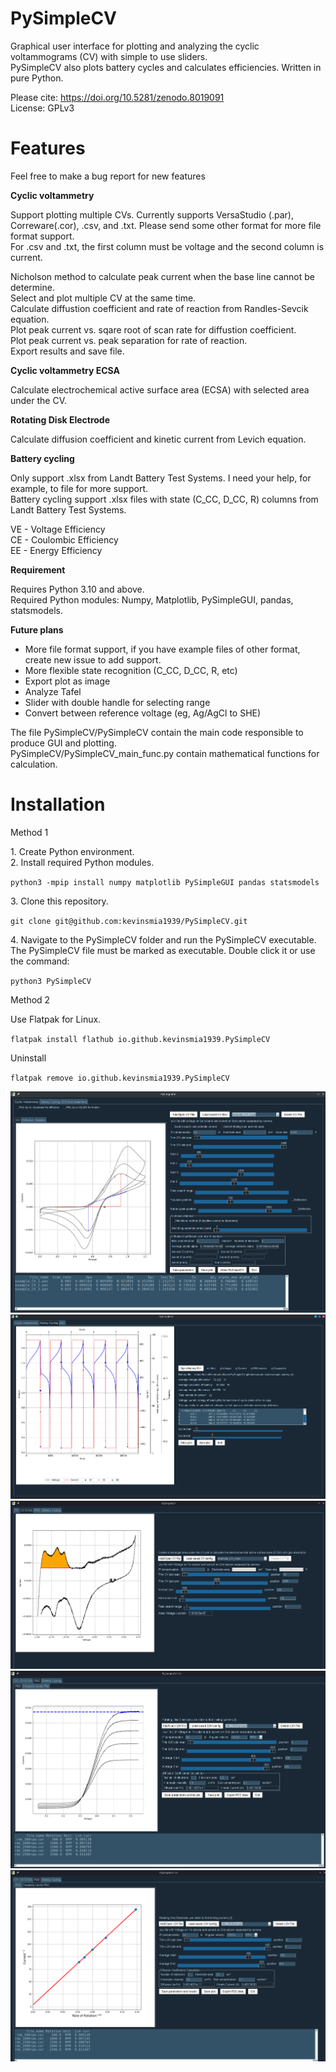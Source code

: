 # PySimpleCV
Graphical user interface for plotting and analyzing the cyclic voltammograms (CV) with simple to use sliders. <br />
PySimpleCV also plots battery cycles and calculates efficiencies. Written in pure Python. <br />

Please cite: https://doi.org/10.5281/zenodo.8019091 <br />
License: GPLv3 <br />

# Features
Feel free to make a bug report for new features

**Cyclic voltammetry**

Support plotting multiple CVs.
Currently supports VersaStudio (.par), Correware(.cor), .csv, and .txt. Please send some other format for more file format support.<br />
For .csv and .txt, the first column must be voltage and the second column is current.<br />

Nicholson method to calculate peak current when the base line cannot be determine.<br />
Select and plot multiple CV at the same time.<br />
Calculate diffustion coefficient and rate of reaction from Randles-Sevcik equation.<br />
Plot peak current vs. sqare root of scan rate for diffustion coefficient.<br />
Plot peak current vs. peak separation for rate of reaction.<br />
Export results and save file.<br />

**Cyclic voltammetry ECSA**

Calculate electrochemical active surface area (ECSA) with selected area under the CV.

**Rotating Disk Electrode**

Calculate diffusion coefficient and kinetic current from Levich equation.

**Battery cycling**

Only support .xlsx from Landt Battery Test Systems. I need your help, for example, to file for more support.<br />
Battery cycling support .xlsx files with state (C_CC, D_CC, R) columns from Landt Battery Test Systems.<br />

VE - Voltage Efficiency<br />
CE - Coulombic Efficiency<br />
EE - Energy Efficiency<br />

**Requirement**

Requires Python 3.10 and above.<br />
Required Python modules: Numpy, Matplotlib, PySimpleGUI, pandas, statsmodels.<br />


**Future plans**
* More file format support, if you have example files of other format, create new issue to add support.
* More flexible state recognition (C_CC, D_CC, R, etc)
* Export plot as image
* Analyze Tafel
* Slider with double handle for selecting range
* Convert between reference voltage (eg, Ag/AgCl to SHE)

The file PySimpleCV/PySimpleCV contain the main code responsible to produce GUI and plotting.<br />
PySimpleCV/PySimpleCV_main_func.py contain mathematical functions for calculation.<br />

# Installation
Method 1

1\. Create Python environment.<br />
2\. Install required Python modules.<br />

`python3 -mpip install numpy matplotlib PySimpleGUI pandas statsmodels`

3\. Clone this repository.<br />

`git clone git@github.com:kevinsmia1939/PySimpleCV.git`

4\. Navigate to the PySimpleCV folder and run the PySimpleCV executable. The PySimpleCV file must be marked as executable. Double click it or use the command:<br />

`python3 PySimpleCV`

Method 2 <br />

Use Flatpak for Linux.<br />

`flatpak install flathub io.github.kevinsmia1939.PySimpleCV`

Uninstall <br />

`flatpak remove io.github.kevinsmia1939.PySimpleCV`

![PySimpleCV](https://github.com/kevinsmia1939/PySimpleCV/blob/main/data/screenshot/cv_screenshot.png?raw=true)
![PySimpleCV](https://github.com/kevinsmia1939/PySimpleCV/blob/main/data/screenshot/battery_screenshot.png?raw=true)
![PySimpleCV](https://github.com/kevinsmia1939/PySimpleCV/blob/main/data/screenshot/ecsa_screenshot.png?raw=true)
![PySimpleCV](https://github.com/kevinsmia1939/PySimpleCV/blob/main/data/screenshot/rde_screenshot.png?raw=true)
![PySimpleCV](https://github.com/kevinsmia1939/PySimpleCV/blob/main/data/screenshot/kou_lev_screenshot.png?raw=true)
